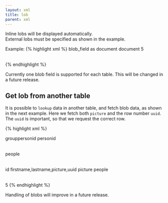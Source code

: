 ```yaml
---
layout: xml
title: lob
parent: xml
---
```

Inline lobs will be displayed automatically.\
External lobs must be specified as shown in the example.

Example:
{% highlight xml %}
    <table>
        <field>blob_field as document</field>
        <lob>
            <name>document</name>
            <index>5</index>
        </lob>
    </table>
{% endhighlight %}

Currently one blob field is supported for each table.
This will be changed in a future release.

## Get lob from another table
It is possible to `lookup` data in another table, and fetch blob data, as shown in the next example. Here we fetch both `picture` and the row number `uuid`. The `uuid` is important, so that we request the correct row.

{% highlight xml %}
   <table>
        <name>group</name>
        <fields>personid</fields>
        <lookup>
            <foreignkey>personid</foreignkey>
            <table>people</table> 
            <primarykey>id</primarykey>
            <fields>firstname,lastname,picture,uuid</fields>
        </lookup>
    </table>
    <lob>
        <name>picture</name>
        <table>people</table> <!-- blob table. Not needed if main table  -->
        <index>5</name> <!-- hover the mouse in dbptk to see the column index number  -->
    </lob>
{% endhighlight %}


Handling of blobs will improve in a future release.